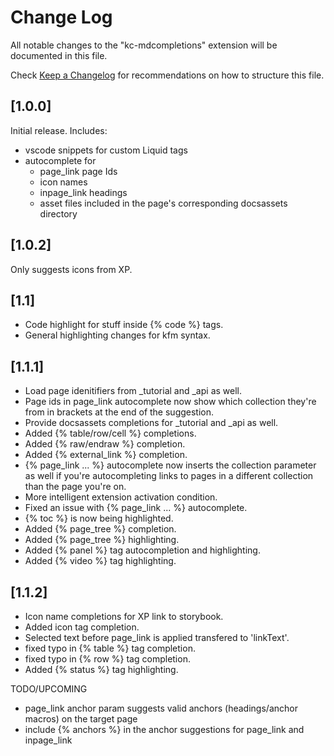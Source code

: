# Change Log

All notable changes to the "kc-mdcompletions" extension will be documented in this file.

Check [Keep a Changelog](http://keepachangelog.com/) for recommendations on how to structure this file.

## [1.0.0]

Initial release. Includes:

- vscode snippets for custom Liquid tags
- autocomplete for
  - page_link page Ids
  - icon names
  - inpage_link headings
  - asset files included in the page's corresponding docsassets directory

## [1.0.2]

Only suggests icons from XP.

## [1.1]

- Code highlight for stuff inside {% code %} tags.
- General highlighting changes for kfm syntax.

## [1.1.1]

- Load page idenitifiers from _tutorial and _api as well.
- Page ids in page_link autocomplete now show which collection they're from in brackets at the end of the suggestion.
- Provide docsassets completions for _tutorial and _api as well.
- Added {% table/row/cell %} completions.
- Added {% raw/endraw %} completion.
- Added {% external_link %} completion.
- {% page_link ... %} autocomplete now inserts the collection parameter as well if you're autocompleting links to pages in a different collection than the page you're on.
- More intelligent extension activation condition.
- Fixed an issue with {% page_link ... %} autocomplete.
- {% toc %} is now being highlighted.
- Added {% page_tree %} completion.
- Added {% page_tree %} highlighting.
- Added {% panel %} tag autocompletion and highlighting.
- Added {% video %} tag highlighting.

## [1.1.2]

- Icon name completions for XP link to storybook.
- Added icon tag completion.
- Selected text before page_link is applied transfered to 'linkText'.
- fixed typo in {% table %} tag completion.
- fixed typo in {% row %} tag completion.
- Added {% status %} tag highlighting.

TODO/UPCOMING
- page_link anchor param suggests valid anchors (headings/anchor macros) on the target page
- include {% anchors %} in the anchor suggestions for page_link and inpage_link
